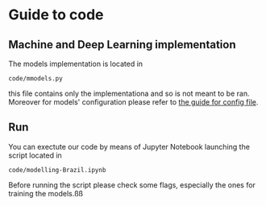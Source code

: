 # Guide to code

## Machine and Deep Learning implementation

The models implementation is located in

<code>code/mmodels.py</code>

this file contains only the implementationa and so is not meant to be ran. Moreover for models' configuration please refer to [the guide for config file](config.md).

## Run 
You can exectute our code by means of Jupyter Notebook launching the script located in 

<code>code/modelling-Brazil.ipynb</code>

Before running the script please check some flags, especially the ones for training the models.ßß